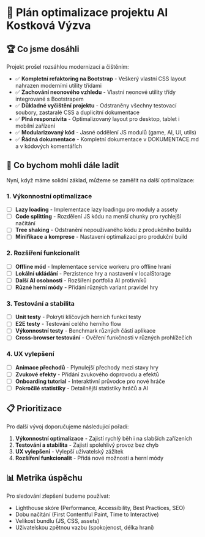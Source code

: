 # 🚀 Plán optimalizace projektu AI Kostková Výzva

## 🏆 Co jsme dosáhli

Projekt prošel rozsáhlou modernizací a čištěním:

- ✅ **Kompletní refaktoring na Bootstrap** - Veškerý vlastní CSS layout nahrazen moderními utility třídami
- ✅ **Zachování neonového vzhledu** - Vlastní neonové utility třídy integrované s Bootstrapem
- ✅ **Důkladné vyčištění projektu** - Odstraněny všechny testovací soubory, zastaralé CSS a duplicitní dokumentace
- ✅ **Plná responzivita** - Optimalizovaný layout pro desktop, tablet i mobilní zařízení
- ✅ **Modularizovaný kód** - Jasné oddělení JS modulů (game, AI, UI, utils)
- ✅ **Řádná dokumentace** - Kompletní dokumentace v DOKUMENTACE.md a v kódových komentářích

## 🎯 Co bychom mohli dále ladit

Nyní, když máme solidní základ, můžeme se zaměřit na další optimalizace:

### 1. Výkonnostní optimalizace
- [ ] **Lazy loading** - Implementace lazy loadingu pro moduly a assety
- [ ] **Code splitting** - Rozdělení JS kódu na menší chunky pro rychlejší načítání
- [ ] **Tree shaking** - Odstranění nepoužívaného kódu z produkčního buildu
- [ ] **Minifikace a komprese** - Nastavení optimalizací pro produkční build

### 2. Rozšíření funkcionalit
- [ ] **Offline mód** - Implementace service workeru pro offline hraní
- [ ] **Lokální ukládání** - Perzistence hry a nastavení v localStorage
- [ ] **Další AI osobnosti** - Rozšíření portfolia AI protivníků
- [ ] **Různé herní módy** - Přidání různých variant pravidel hry

### 3. Testování a stabilita
- [ ] **Unit testy** - Pokrytí klíčových herních funkcí testy
- [ ] **E2E testy** - Testování celého herního flow
- [ ] **Výkonnostní testy** - Benchmark různých částí aplikace
- [ ] **Cross-browser testování** - Ověření funkčnosti v různých prohlížečích

### 4. UX vylepšení
- [ ] **Animace přechodů** - Plynulejší přechody mezi stavy hry
- [ ] **Zvukové efekty** - Přidání zvukového doprovodu a efektů
- [ ] **Onboarding tutorial** - Interaktivní průvodce pro nové hráče
- [ ] **Pokročilé statistiky** - Detailnější statistiky hráčů a AI

## 📋 Prioritizace

Pro další vývoj doporučujeme následující pořadí:

1. **Výkonnostní optimalizace** - Zajistí rychlý běh i na slabších zařízeních
2. **Testování a stabilita** - Zajistí spolehlivý provoz bez chyb
3. **UX vylepšení** - Vylepší uživatelský zážitek
4. **Rozšíření funkcionalit** - Přidá nové možnosti a herní módy

## 📊 Metrika úspěchu

Pro sledování zlepšení budeme používat:
- Lighthouse skóre (Performance, Accessibility, Best Practices, SEO)
- Dobu načítání (First Contentful Paint, Time to Interactive)
- Velikost bundlu (JS, CSS, assets)
- Uživatelskou zpětnou vazbu (spokojenost, délka hraní)
